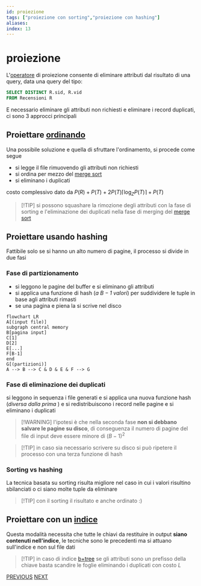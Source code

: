 ```yaml
---
id: proiezione
tags: ["proiezione con sorting","proiezione con hashing"]
aliases: 
index: 13
---
```


# proiezione

L'[operatore](operatori_relazionali.md) di proiezione consente di eliminare attributi dal risultato di una query, data una query del tipo:

```sql
SELECT DISTINCT R.sid, R.vid
FROM Recensioni R
```

E necessario eliminare gli attributi non richiesti e eliminare i record duplicati, ci sono 3 approcci principali

## Proiettare [ordinando](sorting.md)

Una possibile soluzione e quella di sfruttare l'ordinamento, si procede come segue

- si legge il file rimuovendo gli attributi non richiesti
- si ordina per mezzo del [merge sort](sorting.md#Merge%20sort%20esterno)
- si eliminano i duplicati

costo complessivo dato da $P(R) +P(T) + 2P(T)\lceil \log_ZP(T)\rceil + P(T)$

>[!TIP] si possono squashare la rimozione degli attributi con la fase di sorting e l'eliminazione dei duplicati nella fase di merging del [merge sort](sorting.md#Merge%20sort%20esterno)

## Proiettare usando hashing

Fattibile solo se si hanno un alto numero di pagine, il processo si divide in due fasi 

### Fase di partizionamento

- si leggono le pagine del buffer e si eliminano gli attributi
- si applica una funzione di hash (*a $B-1$ valori*) per suddividere le tuple in base agli attributi rimasti
- se una pagina e piena la si scrive nel disco

```mermaid
flowchart LR
A[(input file)]
subgraph central memory
B[pagina input]
C[1]
D[2]
E[...]
F[B-1]
end
G[(partizioni)]
A --> B --> C & D & E & F --> G
```
### Fase di eliminazione dei duplicati

si leggono in sequenza i file generati e si applica una nuova funzione hash (*diversa dalla prima* ) e si redistribuiscono i record nelle pagine e si eliminano i duplicati

>[!WARNING] l'ipotesi è che nella seconda fase **non si debbano salvare le pagine su disco**, di conseguenza il numero di pagine del file di input deve essere minore di $(B-1)^2$

>[!TIP] in caso sia necessario scrivere su disco si può ripetere il processo con una terza funzione di hash
### Sorting vs hashing

La tecnica basata su sorting risulta migliore nel caso in cui i valori risultino sbilanciati o ci siano molte tuple da eliminare
>[!TIP] con il sorting il risultato e anche ordinato :)

## Proiettare con un [indice](indici.md)

Questa modalità necessita che tutte le chiavi da restituire in output **siano contenuti nell'indice**, le tecniche sono le precedenti ma si attuano sull'indice e non sul file dati

>[!TIP] in caso di indice [b+tree](b+tree.md) se gli attributi sono un prefisso della chiave basta scandire le foglie eliminando i duplicati con costo $L$

[PREVIOUS](pages/selezione.md) [NEXT](join.md)
